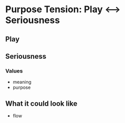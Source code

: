 # Purpose Tension: Play <--> Seriousness

## Play

## Seriousness

### Values
- meaning
- purpose

## What it could look like

- flow
